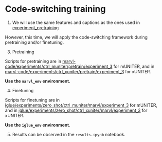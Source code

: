# Code-switching training

1. We will use the same features and captions as the ones used in [experiment_pretraining](../../experiments/wit_pretraining/experiment_pretraining)

However, this time, we will apply the code-switching framework during pretraining and/or finetuning.

3. Pretraining

Scripts for pretraining are in [marvl-code/experiments/ctrl_muniter/pretrain/experiment_3](../../../marvl-code/experiments/ctrl_muniter/pretrain/experiment_3) for mUNITER, and in [marvl-code/experiments/ctrl_xuniter/pretrain/experiment_3](../../../marvl-code/experiments/ctrl_xuniter/pretrain/experiment_3) for xUNITER.

**Use the `marvl_env` environment.**

4. Finetuning

Scripts for finetuning are in [iglue/experiments/zero_shot/ctrl_muniter/marvl/experiment_3](../../../iglue/experiments/zero_shot/ctrl_muniter/marvl/experiment_3) for mUNITER, and in [iglue/experiments/zero_shot/ctrl_xuniter/marvl/experiment_3](../../../iglue/experiments/zero_shot/ctrl_xuniter/marvl/experiment_3) for xUNITER.

**Use the `iglue_env` environment.**

5. Results can be observed in the `results.ipynb` notebook.
